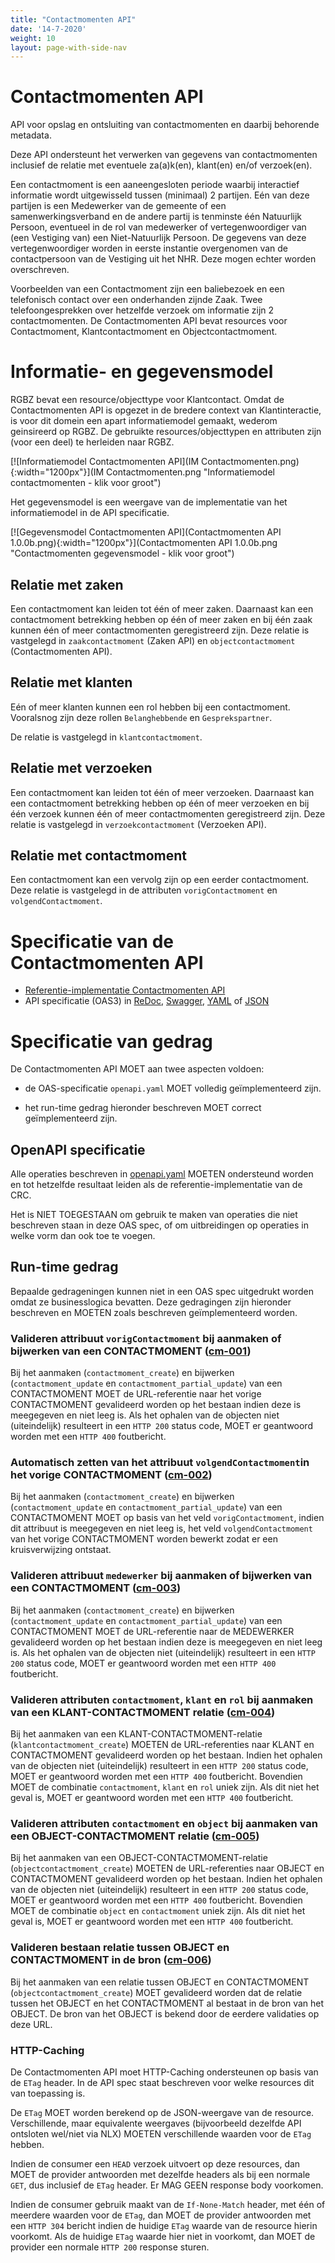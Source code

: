 ```yaml
---
title: "Contactmomenten API"
date: '14-7-2020'
weight: 10
layout: page-with-side-nav
---
```

# Contactmomenten API

API voor opslag en ontsluiting van contactmomenten en daarbij behorende metadata.

Deze API ondersteunt het verwerken van gegevens van contactmomenten inclusief de relatie met eventuele za(a)k(en), klant(en) en/of verzoek(en).

Een contactmoment is een aaneengesloten periode waarbij interactief informatie wordt uitgewisseld tussen (minimaal) 2 partijen. Eén van deze partijen is een Medewerker van de gemeente of een samenwerkingsverband en de andere partij is tenminste één Natuurlijk Persoon, eventueel in de rol van medewerker of vertegenwoordiger van (een Vestiging van) een Niet-Natuurlijk Persoon. De gegevens van deze vertegenwoordiger worden in eerste instantie overgenomen van de contactpersoon van de Vestiging uit het NHR. Deze mogen echter worden overschreven.

Voorbeelden van een Contactmoment zijn een baliebezoek en een telefonisch contact over een onderhanden zijnde Zaak. Twee telefoongesprekken over hetzelfde verzoek om informatie zijn 2 contactmomenten. De Contactmomenten API bevat resources voor Contactmoment, Klantcontactmoment en Objectcontactmoment.

# Informatie- en gegevensmodel

RGBZ bevat een resource/objecttype voor Klantcontact. Omdat de Contactmomenten API is opgezet in de bredere context van Klantinteractie, is voor dit domein een apart informatiemodel gemaakt, wederom geinsireerd op RGBZ. De gebruikte resources/objecttypen en attributen zijn (voor een deel) te herleiden naar RGBZ.

[![Informatiemodel Contactmomenten API](IM Contactmomenten.png){:width="1200px"}](IM Contactmomenten.png "Informatiemodel contactmomenten - klik voor groot")

Het gegevensmodel is een weergave van de implementatie van het informatiemodel in de API specificatie.

[![Gegevensmodel Contactmomenten API](Contactmomenten API 1.0.0b.png){:width="1200px"}](Contactmomenten API 1.0.0b.png "Contactmomenten gegevensmodel - klik voor groot")

## Relatie met zaken

Een contactmoment kan leiden tot één of meer zaken. Daarnaast kan een contactmoment betrekking hebben op één of meer zaken en bij één zaak kunnen één of meer contactmomenten geregistreerd zijn. Deze relatie is vastgelegd in `zaakcontactmoment` (Zaken API) en `objectcontactmoment` (Contactmomenten API).

## Relatie met klanten

Eén of meer klanten kunnen een rol hebben bij een contactmoment. Vooralsnog zijn deze rollen `Belanghebbende` en `Gesprekspartner`.  

De relatie is vastgelegd in `klantcontactmoment`.

## Relatie met verzoeken

Een contactmoment kan leiden tot één of meer verzoeken. Daarnaast kan een contactmoment betrekking hebben op één of meer verzoeken en bij één verzoek kunnen één of meer contactmomenten geregistreerd zijn. Deze relatie is vastgelegd in `verzoekcontactmoment` (Verzoeken API).

## Relatie met contactmoment

Een contactmoment kan een vervolg zijn op een eerder contactmoment. Deze relatie is vastgelegd in de attributen `vorigContactmoment` en `volgendContactmoment`.

# Specificatie van de Contactmomenten API

* [Referentie-implementatie Contactmomenten API](https://contactmomenten-api.vng.cloud)
* API specificatie (OAS3) in
  [ReDoc][contactmomenten-1.0.0-redoc],
  [Swagger][contactmomenten-1.0.0-swagger],
  [YAML](https://contactmomenten-api.vng.cloud/api/v1/schema/openapi.yaml) of
  [JSON](https://contactmomenten-api.vng.cloud/api/v1/schema/openapi.json)

[contactmomenten-1.0.0-redoc]: redoc-1.0.0
[contactmomenten-1.0.0-swagger]: swagger-ui-1.0.0

# Specificatie van gedrag

De Contactmomenten API MOET aan twee aspecten voldoen:

* de OAS-specificatie `openapi.yaml` MOET volledig geïmplementeerd zijn.

* het run-time gedrag hieronder beschreven MOET correct geïmplementeerd zijn.

## OpenAPI specificatie

Alle operaties beschreven in [openapi.yaml](https://contactmomenten-api.vng.cloud/api/v1/schema/openapi.yaml) MOETEN ondersteund worden en tot hetzelfde resultaat leiden als de referentie-implementatie van de CRC.

Het is NIET TOEGESTAAN om gebruik te maken van operaties die niet beschreven staan in deze OAS spec, of om uitbreidingen op operaties in welke vorm dan ook toe te voegen.

## Run-time gedrag

Bepaalde gedrageningen kunnen niet in een OAS spec uitgedrukt worden omdat ze businesslogica bevatten. Deze gedragingen zijn hieronder beschreven en MOETEN zoals beschreven geïmplementeerd worden.

### **<a name="cm-001">Valideren attribuut `vorigContactmoment` bij aanmaken of bijwerken van een CONTACTMOMENT ([cm-001](#cm-001))</a>**

Bij het aanmaken (`contactmoment_create`) en bijwerken (`contactmoment_update` en `contactmoment_partial_update`) van een CONTACTMOMENT MOET de URL-referentie naar het vorige CONTACTMOMENT gevalideerd worden op het bestaan indien deze is meegegeven en niet leeg is. Als het ophalen van de objecten niet (uiteindelijk) resulteert in een `HTTP 200` status code, MOET er geantwoord worden met een `HTTP 400` foutbericht. 

### **<a name="cm-002">Automatisch zetten van het attribuut `volgendContactmoment`in het vorige CONTACTMOMENT ([cm-002](#cm-002))</a>**

Bij het aanmaken (`contactmoment_create`) en bijwerken (`contactmoment_update` en `contactmoment_partial_update`) van een CONTACTMOMENT MOET op basis van het veld `vorigContactmoment`, indien dit attribuut is meegegeven en niet leeg is, het veld `volgendContactmoment` van het vorige CONTACTMOMENT worden bewerkt zodat er een kruisverwijzing ontstaat.

### **<a name="cm-003">Valideren attribuut `medewerker` bij aanmaken of bijwerken van een CONTACTMOMENT ([cm-003](#cm-003))</a>**

Bij het aanmaken (`contactmoment_create`) en bijwerken (`contactmoment_update` en `contactmoment_partial_update`) van een CONTACTMOMENT MOET de URL-referentie naar de MEDEWERKER gevalideerd worden op het bestaan indien deze is meegegeven en niet leeg is. Als het ophalen van de objecten niet (uiteindelijk) resulteert in een `HTTP 200` status code, MOET er geantwoord worden met een `HTTP 400` foutbericht. 

### **<a name="cm-004">Valideren attributen `contactmoment`, `klant` en `rol` bij aanmaken van een KLANT-CONTACTMOMENT relatie ([cm-004](#cm-004))</a>**

Bij het aanmaken van een KLANT-CONTACTMOMENT-relatie (`klantcontactmoment_create`) MOETEN de URL-referenties naar KLANT en CONTACTMOMENT gevalideerd worden op het bestaan. Indien het ophalen van de objecten niet (uiteindelijk) resulteert in een `HTTP 200` status code, MOET er geantwoord worden met een `HTTP 400` foutbericht. Bovendien MOET de combinatie `contactmoment`, `klant` en `rol` uniek zijn. Als dit niet het geval is, MOET er geantwoord worden met een `HTTP 400` foutbericht.

### **<a name="cm-005">Valideren attributen `contactmoment` en `object` bij aanmaken van een OBJECT-CONTACTMOMENT relatie ([cm-005](#cm-005))</a>**

Bij het aanmaken van een OBJECT-CONTACTMOMENT-relatie (`objectcontactmoment_create`) MOETEN de URL-referenties naar OBJECT en CONTACTMOMENT gevalideerd worden op het bestaan. Indien het ophalen van de objecten niet (uiteindelijk) resulteert in een `HTTP 200` status code, MOET er geantwoord worden met een `HTTP 400` foutbericht. Bovendien MOET de combinatie `object` en `contactmoment` uniek zijn. Als dit niet het geval is, MOET er geantwoord worden met een `HTTP 400` foutbericht.

### **<a name="cm-006">Valideren bestaan relatie tussen OBJECT en CONTACTMOMENT in de bron ([cm-006](#cm-006))</a>**

Bij het aanmaken van een relatie tussen OBJECT en CONTACTMOMENT (`objectcontactmoment_create`) MOET gevalideerd worden dat de relatie tussen het OBJECT en het CONTACTMOMENT al bestaat in de bron van het OBJECT. De bron van het OBJECT is bekend door de eerdere validaties op deze URL. 


### HTTP-Caching

De Contactmomenten API moet HTTP-Caching ondersteunen op basis van de `ETag` header. In de API spec staat beschreven voor welke resources dit van toepassing is.

De `ETag` MOET worden berekend op de JSON-weergave van de resource. Verschillende, maar equivalente weergaves (bijvoorbeeld dezelfde API ontsloten wel/niet via NLX) MOETEN verschillende waarden voor de `ETag` hebben.

Indien de consumer een `HEAD` verzoek uitvoert op deze resources, dan MOET de provider antwoorden met dezelfde headers als bij een normale `GET`, dus inclusief de `ETag` header. Er MAG GEEN response body voorkomen.

Indien de consumer gebruik maakt van de `If-None-Match` header, met één of meerdere waarden voor de `ETag`, dan MOET de provider antwoorden met een `HTTP 304` bericht indien de huidige `ETag` waarde van de resource hierin voorkomt. Als de huidige `ETag` waarde hier niet in voorkomt, dan MOET de provider een normale `HTTP 200` response sturen.
